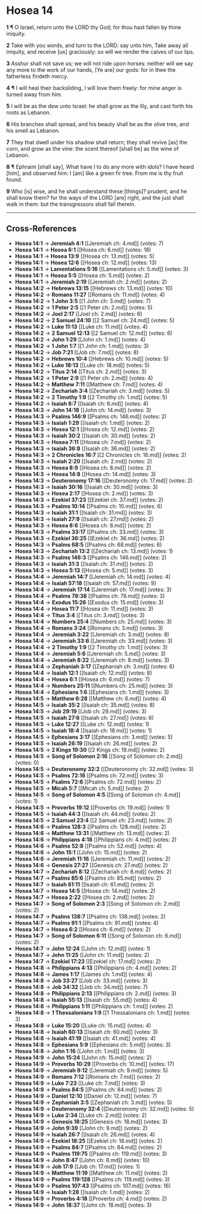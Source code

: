 # Hosea 14

**1** ¶ O Israel, return unto the LORD thy God; for thou hast fallen by thine iniquity.

**2** Take with you words, and turn to the LORD: say unto him, Take away all iniquity, and receive [us] graciously: so will we render the calves of our lips.

**3** Asshur shall not save us; we will not ride upon horses: neither will we say any more to the work of our hands, [Ye are] our gods: for in thee the fatherless findeth mercy.

**4** ¶ I will heal their backsliding, I will love them freely: for mine anger is turned away from him.

**5** I will be as the dew unto Israel: he shall grow as the lily, and cast forth his roots as Lebanon.

**6** His branches shall spread, and his beauty shall be as the olive tree, and his smell as Lebanon.

**7** They that dwell under his shadow shall return; they shall revive [as] the corn, and grow as the vine: the scent thereof [shall be] as the wine of Lebanon.

**8** ¶ Ephraim [shall say], What have I to do any more with idols? I have heard [him], and observed him: I [am] like a green fir tree. From me is thy fruit found.

**9** Who [is] wise, and he shall understand these [things]? prudent, and he shall know them? for the ways of the LORD [are] right, and the just shall walk in them: but the transgressors shall fall therein.

---

## Cross-References

- **Hosea 14:1** → **Jeremiah 4:1** [[Jeremiah ch: 4.md]] (votes: 7)
- **Hosea 14:1** → **Hosea 6:1** [[Hosea ch: 6.md]] (votes: 18)
- **Hosea 14:1** → **Hosea 13:9** [[Hosea ch: 13.md]] (votes: 5)
- **Hosea 14:1** → **Hosea 12:6** [[Hosea ch: 12.md]] (votes: 13)
- **Hosea 14:1** → **Lamentations 5:16** [[Lamentations ch: 5.md]] (votes: 3)
- **Hosea 14:1** → **Hosea 5:5** [[Hosea ch: 5.md]] (votes: 2)
- **Hosea 14:1** → **Jeremiah 2:19** [[Jeremiah ch: 2.md]] (votes: 2)
- **Hosea 14:2** → **Hebrews 13:15** [[Hebrews ch: 13.md]] (votes: 10)
- **Hosea 14:2** → **Romans 11:27** [[Romans ch: 11.md]] (votes: 4)
- **Hosea 14:2** → **1 John 3:5** [[1 John ch: 3.md]] (votes: 7)
- **Hosea 14:2** → **1 Peter 2:5** [[1 Peter ch: 2.md]] (votes: 5)
- **Hosea 14:2** → **Joel 2:17** [[Joel ch: 2.md]] (votes: 6)
- **Hosea 14:2** → **2 Samuel 24:10** [[2 Samuel ch: 24.md]] (votes: 5)
- **Hosea 14:2** → **Luke 11:13** [[Luke ch: 11.md]] (votes: 4)
- **Hosea 14:2** → **2 Samuel 12:13** [[2 Samuel ch: 12.md]] (votes: 6)
- **Hosea 14:2** → **John 1:29** [[John ch: 1.md]] (votes: 4)
- **Hosea 14:2** → **1 John 1:7** [[1 John ch: 1.md]] (votes: 3)
- **Hosea 14:2** → **Job 7:21** [[Job ch: 7.md]] (votes: 8)
- **Hosea 14:2** → **Hebrews 10:4** [[Hebrews ch: 10.md]] (votes: 5)
- **Hosea 14:2** → **Luke 18:13** [[Luke ch: 18.md]] (votes: 5)
- **Hosea 14:2** → **Titus 2:14** [[Titus ch: 2.md]] (votes: 3)
- **Hosea 14:2** → **1 Peter 2:9** [[1 Peter ch: 2.md]] (votes: 4)
- **Hosea 14:2** → **Matthew 7:11** [[Matthew ch: 7.md]] (votes: 4)
- **Hosea 14:2** → **Zechariah 3:4** [[Zechariah ch: 3.md]] (votes: 5)
- **Hosea 14:2** → **2 Timothy 1:9** [[2 Timothy ch: 1.md]] (votes: 5)
- **Hosea 14:2** → **Isaiah 6:7** [[Isaiah ch: 6.md]] (votes: 4)
- **Hosea 14:3** → **John 14:18** [[John ch: 14.md]] (votes: 3)
- **Hosea 14:3** → **Psalms 146:9** [[Psalms ch: 146.md]] (votes: 2)
- **Hosea 14:3** → **Isaiah 1:29** [[Isaiah ch: 1.md]] (votes: 2)
- **Hosea 14:3** → **Hosea 12:1** [[Hosea ch: 12.md]] (votes: 2)
- **Hosea 14:3** → **Isaiah 30:2** [[Isaiah ch: 30.md]] (votes: 2)
- **Hosea 14:3** → **Hosea 7:11** [[Hosea ch: 7.md]] (votes: 2)
- **Hosea 14:3** → **Isaiah 36:8** [[Isaiah ch: 36.md]] (votes: 2)
- **Hosea 14:3** → **2 Chronicles 16:7** [[2 Chronicles ch: 16.md]] (votes: 2)
- **Hosea 14:3** → **Isaiah 2:20** [[Isaiah ch: 2.md]] (votes: 2)
- **Hosea 14:3** → **Hosea 8:9** [[Hosea ch: 8.md]] (votes: 2)
- **Hosea 14:3** → **Hosea 14:8** [[Hosea ch: 14.md]] (votes: 3)
- **Hosea 14:3** → **Deuteronomy 17:16** [[Deuteronomy ch: 17.md]] (votes: 2)
- **Hosea 14:3** → **Isaiah 30:16** [[Isaiah ch: 30.md]] (votes: 3)
- **Hosea 14:3** → **Hosea 2:17** [[Hosea ch: 2.md]] (votes: 3)
- **Hosea 14:3** → **Ezekiel 37:23** [[Ezekiel ch: 37.md]] (votes: 2)
- **Hosea 14:3** → **Psalms 10:14** [[Psalms ch: 10.md]] (votes: 6)
- **Hosea 14:3** → **Isaiah 31:1** [[Isaiah ch: 31.md]] (votes: 3)
- **Hosea 14:3** → **Isaiah 27:9** [[Isaiah ch: 27.md]] (votes: 2)
- **Hosea 14:3** → **Hosea 8:6** [[Hosea ch: 8.md]] (votes: 2)
- **Hosea 14:3** → **Psalms 33:17** [[Psalms ch: 33.md]] (votes: 3)
- **Hosea 14:3** → **Ezekiel 36:25** [[Ezekiel ch: 36.md]] (votes: 2)
- **Hosea 14:3** → **Psalms 68:5** [[Psalms ch: 68.md]] (votes: 6)
- **Hosea 14:3** → **Zechariah 13:2** [[Zechariah ch: 13.md]] (votes: 1)
- **Hosea 14:3** → **Psalms 146:3** [[Psalms ch: 146.md]] (votes: 2)
- **Hosea 14:3** → **Isaiah 31:3** [[Isaiah ch: 31.md]] (votes: 2)
- **Hosea 14:3** → **Hosea 5:13** [[Hosea ch: 5.md]] (votes: 3)
- **Hosea 14:4** → **Jeremiah 14:7** [[Jeremiah ch: 14.md]] (votes: 4)
- **Hosea 14:4** → **Isaiah 57:18** [[Isaiah ch: 57.md]] (votes: 9)
- **Hosea 14:4** → **Jeremiah 17:14** [[Jeremiah ch: 17.md]] (votes: 3)
- **Hosea 14:4** → **Psalms 78:38** [[Psalms ch: 78.md]] (votes: 3)
- **Hosea 14:4** → **Exodus 15:26** [[Exodus ch: 15.md]] (votes: 3)
- **Hosea 14:4** → **Hosea 11:7** [[Hosea ch: 11.md]] (votes: 3)
- **Hosea 14:4** → **Titus 3:4** [[Titus ch: 3.md]] (votes: 3)
- **Hosea 14:4** → **Numbers 25:4** [[Numbers ch: 25.md]] (votes: 3)
- **Hosea 14:4** → **Romans 3:24** [[Romans ch: 3.md]] (votes: 3)
- **Hosea 14:4** → **Jeremiah 3:22** [[Jeremiah ch: 3.md]] (votes: 8)
- **Hosea 14:4** → **Jeremiah 33:6** [[Jeremiah ch: 33.md]] (votes: 3)
- **Hosea 14:4** → **2 Timothy 1:9** [[2 Timothy ch: 1.md]] (votes: 3)
- **Hosea 14:4** → **Jeremiah 5:6** [[Jeremiah ch: 5.md]] (votes: 3)
- **Hosea 14:4** → **Jeremiah 8:22** [[Jeremiah ch: 8.md]] (votes: 3)
- **Hosea 14:4** → **Zephaniah 3:17** [[Zephaniah ch: 3.md]] (votes: 6)
- **Hosea 14:4** → **Isaiah 12:1** [[Isaiah ch: 12.md]] (votes: 8)
- **Hosea 14:4** → **Hosea 6:1** [[Hosea ch: 6.md]] (votes: 7)
- **Hosea 14:4** → **Numbers 25:11** [[Numbers ch: 25.md]] (votes: 3)
- **Hosea 14:4** → **Ephesians 1:6** [[Ephesians ch: 1.md]] (votes: 3)
- **Hosea 14:5** → **Matthew 6:28** [[Matthew ch: 6.md]] (votes: 4)
- **Hosea 14:5** → **Isaiah 35:2** [[Isaiah ch: 35.md]] (votes: 8)
- **Hosea 14:5** → **Job 29:19** [[Job ch: 29.md]] (votes: 3)
- **Hosea 14:5** → **Isaiah 27:6** [[Isaiah ch: 27.md]] (votes: 6)
- **Hosea 14:5** → **Luke 12:27** [[Luke ch: 12.md]] (votes: 1)
- **Hosea 14:5** → **Isaiah 18:4** [[Isaiah ch: 18.md]] (votes: 1)
- **Hosea 14:5** → **Ephesians 3:17** [[Ephesians ch: 3.md]] (votes: 5)
- **Hosea 14:5** → **Isaiah 26:19** [[Isaiah ch: 26.md]] (votes: 2)
- **Hosea 14:5** → **2 Kings 19:30** [[2 Kings ch: 19.md]] (votes: 2)
- **Hosea 14:5** → **Song of Solomon 2:16** [[Song of Solomon ch: 2.md]] (votes: 0)
- **Hosea 14:5** → **Deuteronomy 32:2** [[Deuteronomy ch: 32.md]] (votes: 3)
- **Hosea 14:5** → **Psalms 72:16** [[Psalms ch: 72.md]] (votes: 3)
- **Hosea 14:5** → **Psalms 72:6** [[Psalms ch: 72.md]] (votes: 2)
- **Hosea 14:5** → **Micah 5:7** [[Micah ch: 5.md]] (votes: 2)
- **Hosea 14:5** → **Song of Solomon 4:5** [[Song of Solomon ch: 4.md]] (votes: 1)
- **Hosea 14:5** → **Proverbs 19:12** [[Proverbs ch: 19.md]] (votes: 1)
- **Hosea 14:5** → **Isaiah 44:3** [[Isaiah ch: 44.md]] (votes: 2)
- **Hosea 14:5** → **2 Samuel 23:4** [[2 Samuel ch: 23.md]] (votes: 2)
- **Hosea 14:6** → **Psalms 128:3** [[Psalms ch: 128.md]] (votes: 2)
- **Hosea 14:6** → **Matthew 13:31** [[Matthew ch: 13.md]] (votes: 2)
- **Hosea 14:6** → **Philippians 4:18** [[Philippians ch: 4.md]] (votes: 2)
- **Hosea 14:6** → **Psalms 52:8** [[Psalms ch: 52.md]] (votes: 4)
- **Hosea 14:6** → **John 15:1** [[John ch: 15.md]] (votes: 2)
- **Hosea 14:6** → **Jeremiah 11:16** [[Jeremiah ch: 11.md]] (votes: 2)
- **Hosea 14:6** → **Genesis 27:27** [[Genesis ch: 27.md]] (votes: 2)
- **Hosea 14:7** → **Zechariah 8:12** [[Zechariah ch: 8.md]] (votes: 2)
- **Hosea 14:7** → **Psalms 85:6** [[Psalms ch: 85.md]] (votes: 2)
- **Hosea 14:7** → **Isaiah 61:11** [[Isaiah ch: 61.md]] (votes: 2)
- **Hosea 14:7** → **Hosea 14:5** [[Hosea ch: 14.md]] (votes: 2)
- **Hosea 14:7** → **Hosea 2:22** [[Hosea ch: 2.md]] (votes: 2)
- **Hosea 14:7** → **Song of Solomon 2:3** [[Song of Solomon ch: 2.md]] (votes: 2)
- **Hosea 14:7** → **Psalms 138:7** [[Psalms ch: 138.md]] (votes: 2)
- **Hosea 14:7** → **Psalms 91:1** [[Psalms ch: 91.md]] (votes: 4)
- **Hosea 14:7** → **Hosea 6:2** [[Hosea ch: 6.md]] (votes: 2)
- **Hosea 14:7** → **Song of Solomon 6:11** [[Song of Solomon ch: 6.md]] (votes: 2)
- **Hosea 14:7** → **John 12:24** [[John ch: 12.md]] (votes: 1)
- **Hosea 14:7** → **John 11:25** [[John ch: 11.md]] (votes: 2)
- **Hosea 14:7** → **Ezekiel 17:23** [[Ezekiel ch: 17.md]] (votes: 2)
- **Hosea 14:8** → **Philippians 4:13** [[Philippians ch: 4.md]] (votes: 2)
- **Hosea 14:8** → **James 1:17** [[James ch: 1.md]] (votes: 4)
- **Hosea 14:8** → **Job 33:27** [[Job ch: 33.md]] (votes: 3)
- **Hosea 14:8** → **Job 34:32** [[Job ch: 34.md]] (votes: 7)
- **Hosea 14:8** → **Philippians 2:13** [[Philippians ch: 2.md]] (votes: 3)
- **Hosea 14:8** → **Isaiah 55:13** [[Isaiah ch: 55.md]] (votes: 4)
- **Hosea 14:8** → **Philippians 1:11** [[Philippians ch: 1.md]] (votes: 2)
- **Hosea 14:8** → **1 Thessalonians 1:9** [[1 Thessalonians ch: 1.md]] (votes: 3)
- **Hosea 14:8** → **Luke 15:20** [[Luke ch: 15.md]] (votes: 4)
- **Hosea 14:8** → **Isaiah 60:13** [[Isaiah ch: 60.md]] (votes: 3)
- **Hosea 14:8** → **Isaiah 41:19** [[Isaiah ch: 41.md]] (votes: 4)
- **Hosea 14:8** → **Ephesians 5:9** [[Ephesians ch: 5.md]] (votes: 3)
- **Hosea 14:8** → **John 1:16** [[John ch: 1.md]] (votes: 3)
- **Hosea 14:9** → **John 15:24** [[John ch: 15.md]] (votes: 2)
- **Hosea 14:9** → **Proverbs 10:29** [[Proverbs ch: 10.md]] (votes: 17)
- **Hosea 14:9** → **Jeremiah 9:12** [[Jeremiah ch: 9.md]] (votes: 5)
- **Hosea 14:9** → **Romans 7:12** [[Romans ch: 7.md]] (votes: 2)
- **Hosea 14:9** → **Luke 7:23** [[Luke ch: 7.md]] (votes: 3)
- **Hosea 14:9** → **Psalms 84:5** [[Psalms ch: 84.md]] (votes: 2)
- **Hosea 14:9** → **Daniel 12:10** [[Daniel ch: 12.md]] (votes: 7)
- **Hosea 14:9** → **Zephaniah 3:5** [[Zephaniah ch: 3.md]] (votes: 5)
- **Hosea 14:9** → **Deuteronomy 32:4** [[Deuteronomy ch: 32.md]] (votes: 5)
- **Hosea 14:9** → **Luke 2:34** [[Luke ch: 2.md]] (votes: 2)
- **Hosea 14:9** → **Genesis 18:25** [[Genesis ch: 18.md]] (votes: 3)
- **Hosea 14:9** → **John 9:39** [[John ch: 9.md]] (votes: 2)
- **Hosea 14:9** → **Isaiah 26:7** [[Isaiah ch: 26.md]] (votes: 4)
- **Hosea 14:9** → **Ezekiel 18:25** [[Ezekiel ch: 18.md]] (votes: 2)
- **Hosea 14:9** → **Psalms 84:7** [[Psalms ch: 84.md]] (votes: 2)
- **Hosea 14:9** → **Psalms 119:75** [[Psalms ch: 119.md]] (votes: 3)
- **Hosea 14:9** → **John 8:47** [[John ch: 8.md]] (votes: 10)
- **Hosea 14:9** → **Job 17:9** [[Job ch: 17.md]] (votes: 1)
- **Hosea 14:9** → **Matthew 11:19** [[Matthew ch: 11.md]] (votes: 2)
- **Hosea 14:9** → **Psalms 119:128** [[Psalms ch: 119.md]] (votes: 3)
- **Hosea 14:9** → **Psalms 107:43** [[Psalms ch: 107.md]] (votes: 16)
- **Hosea 14:9** → **Isaiah 1:28** [[Isaiah ch: 1.md]] (votes: 2)
- **Hosea 14:9** → **Proverbs 4:18** [[Proverbs ch: 4.md]] (votes: 2)
- **Hosea 14:9** → **John 18:37** [[John ch: 18.md]] (votes: 3)
